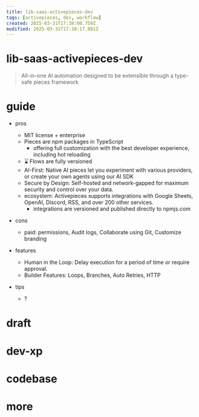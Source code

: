 ```yaml
---
title: lib-saas-activepieces-dev
tags: [activepieces, dev, workflow]
created: 2025-03-31T17:38:00.759Z
modified: 2025-03-31T17:38:17.881Z
---
```


# lib-saas-activepieces-dev

> All-in-one AI automation designed to be extensible through a type-safe pieces framework

# guide
- pros
  - MIT license + enterprise
  - Pieces are npm packages in TypeScript
    - offering full customization with the best developer experience, including hot reloading 
  - ⌛️ Flows are fully versioned
  - AI-First: Native AI pieces let you experiment with various providers, or create your own agents using our AI SDK
  - Secure by Design: Self-hosted and network-gapped for maximum security and control over your data.
  - ecosystem: Activepieces supports integrations with Google Sheets, OpenAI, Discord, RSS, and over 200 other services.
    - integrations are versioned and published directly to npmjs.com

- cons
  - paid: permissions, Audit logs, Collaborate using Git, Customize branding

- features
  - Human in the Loop: Delay execution for a period of time or require approval. 
  - Builder Features: Loops, Branches, Auto Retries, HTTP

- tips
  - ?
# draft

# dev-xp

# codebase

# more

